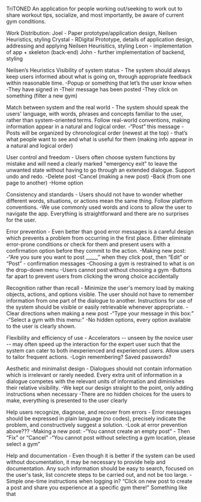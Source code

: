 TriTONED
An application for people working out/seeking to work out to share workout tips, socialize, and most importantly, be aware of current gym conditions.

Work Distribution:
Joel - Paper prototype/application design, Neilsen Heuristics, styling
Crystal - RDigital Prototype, details of application design, addressing and applying Neilsen Heurisitics, styling
Leon - implementation of app + skeleton (back-end)
John - further implementation of backend, styling



Neilsen’s Heuristics
Visibility of system status - The system should always keep users informed about what is going on, through appropriate feedback within reasonable time.
-Popup or something that let’s the user know when
-They have signed in
-Their message has been posted
-They click on something (filter a new gym)
 
Match between system and the real world - The system should speak the users' language, with words, phrases and concepts familiar to the user, rather than system-oriented terms. Follow real-world conventions, making information appear in a natural and logical order.
-“Post” this message 
-Posts will be organized by chronological order (newest at the top) - that’s what people want to see and what is useful for them (making info appear in a natural and logical order)

User control and freedom - Users often choose system functions by mistake and will need a clearly marked "emergency exit" to leave the unwanted state without having to go through an extended dialogue. Support undo and redo.
-Delete post
-Cancel (making a new post)
-Back (from one page to another)
-Home option
 
Consistency and standards - Users should not have to wonder whether different words, situations, or actions mean the same thing. Follow platform conventions.
-We use commonly used words and icons to allow the user to navigate the app. Everything is straightforward and there are no surprises for the user.

Error prevention - Even better than good error messages is a careful design which prevents a problem from occurring in the first place. Either eliminate error-prone conditions or check for them and present users with a confirmation option before they commit to the action.
-Making new post:
-“Are you sure you want to post _____” when they click post, then “Edit” or “Post” - confirmation messages
-Choosing a gym is restrained to what is on the drop-down menu
-Users cannot post without choosing a gym
-Buttons far apart to prevent users from clicking the wrong choice accidentally

Recognition rather than recall - Minimize the user's memory load by making objects, actions, and options visible. The user should not have to remember information from one part of the dialogue to another. Instructions for use of the system should be visible or easily retrievable whenever appropriate.
-Clear directions when making a new post
-“Type your message in this box:”
-“Select a gym with this menu:”
-No hidden options, every option available to the user is clearly shown.

Flexibility and efficiency of use - Accelerators -- unseen by the novice user -- may often speed up the interaction for the expert user such that the system can cater to both inexperienced and experienced users. Allow users to tailor frequent actions.
-Login remembering? Saved passwords?
 
Aesthetic and minimalist design - Dialogues should not contain information which is irrelevant or rarely needed. Every extra unit of information in a dialogue competes with the relevant units of information and diminishes their relative visibility.
-We kept our design straight to the point, only adding instructions when necessary
-There are no hidden choices for the users to make, everything is presented to the user clearly

Help users recognize, diagnose, and recover from errors - Error messages should be expressed in plain language (no codes), precisely indicate the problem, and constructively suggest a solution.
-Look at error prevention above???
-Making a new post:
-“You cannot create an empty post” - Then “Fix” or “Cancel”
-“You cannot post without selecting a gym location, please select a gym”

Help and documentation - Even though it is better if the system can be used without documentation, it may be necessary to provide help and documentation. Any such information should be easy to search, focused on the user's task, list concrete steps to be carried out, and not be too large.
-Simple one-time instructions when logging in? “Click on new post to create a post and share you experience at a specific gym there!” Something like that
